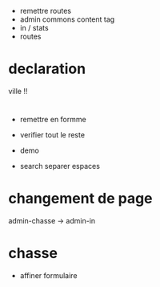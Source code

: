 - remettre routes
- admin commons content tag
- in / stats
- routes

# declaration

ville !!

# 

- remettre en formme
- verifier tout le reste
- demo

- search separer espaces


# changement de page
admin-chasse -> admin-in 

# chasse

- affiner formulaire

